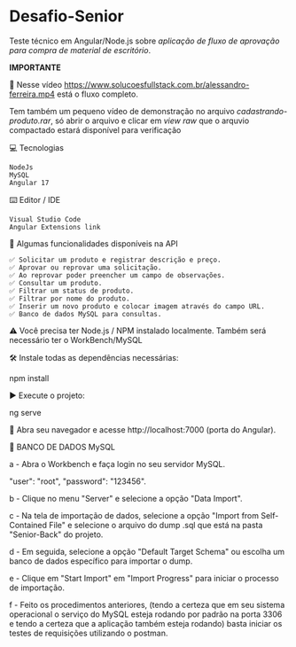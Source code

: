 # Desafio-Senior
Teste técnico em Angular/Node.js sobre *aplicação de fluxo de aprovação para compra de material de escritório*.

**IMPORTANTE**

🎥
Nesse vídeo https://www.solucoesfullstack.com.br/alessandro-ferreira.mp4 está o fluxo completo.

Tem também um pequeno vídeo de demonstração no arquivo *cadastrando-produto.rar*, só abrir o arquivo e clicar em *view raw* que o arquvio compactado estará disponível para verificação


💻 Tecnologias

    NodeJs    
    MySQL
    Angular 17

⌨️ Editor / IDE

    Visual Studio Code
    Angular Extensions link

🔧 Algumas funcionalidades disponíveis na API

    ✅ Solicitar um produto e registrar descrição e preço.    
    ✅ Aprovar ou reprovar uma solicitação.
    ✅ Ao reprovar poder preencher um campo de observações.
    ✅ Consultar um produto.
    ✅ Filtrar um status de produto.
    ✅ Filtrar por nome do produto.
    ✅ Inserir um novo produto e colocar imagem através do campo URL.
    ✅ Banco de dados MySQL para consultas.

⚠️ Você precisa ter Node.js / NPM instalado localmente.
Também será necessário ter o WorkBench/MySQL


   🛠️ Instale todas as dependências necessárias:

npm install

   ▶️ Execute o projeto:

ng serve

📂 Abra seu navegador e acesse http://localhost:7000 (porta do Angular).

🎲 BANCO DE DADOS MySQL

a - Abra o Workbench e faça login no seu servidor MySQL.

"user": "root",
"password": "123456".

b - Clique no menu "Server" e selecione a opção "Data Import".

c - Na tela de importação de dados, selecione a opção "Import from Self-Contained File" e selecione o arquivo do dump .sql que está na pasta "Senior-Back" do projeto.

d - Em seguida, selecione a opção "Default Target Schema" ou escolha um banco de dados específico para importar o dump.

e - Clique em "Start Import" em "Import Progress" para iniciar o processo de importação.

f - Feito os procedimentos anteriores, (tendo a certeza que em seu sistema 	operacional o serviço do MySQL esteja rodando por padrão na porta 3306 e tendo a certeza que a aplicação também esteja rodando) basta iniciar os testes de requisições utilizando o postman.
